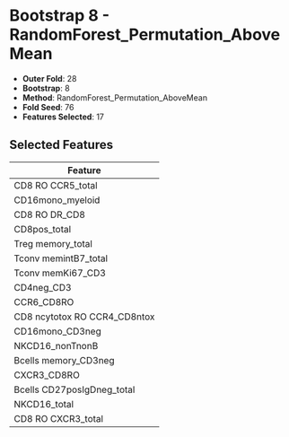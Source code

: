 # Bootstrap 8 - RandomForest_Permutation_AboveMean

- **Outer Fold**: 28
- **Bootstrap**: 8
- **Method**: RandomForest_Permutation_AboveMean
- **Fold Seed**: 76
- **Features Selected**: 17

## Selected Features

| Feature |
|---------|
| CD8 RO CCR5_total |
| CD16mono_myeloid |
| CD8 RO DR_CD8 |
| CD8pos_total |
| Treg memory_total |
| Tconv memintB7_total |
| Tconv memKi67_CD3 |
| CD4neg_CD3 |
| CCR6_CD8RO |
| CD8 ncytotox RO CCR4_CD8ntox |
| CD16mono_CD3neg |
| NKCD16_nonTnonB |
| Bcells memory_CD3neg |
| CXCR3_CD8RO |
| Bcells CD27posIgDneg_total |
| NKCD16_total |
| CD8 RO CXCR3_total |
